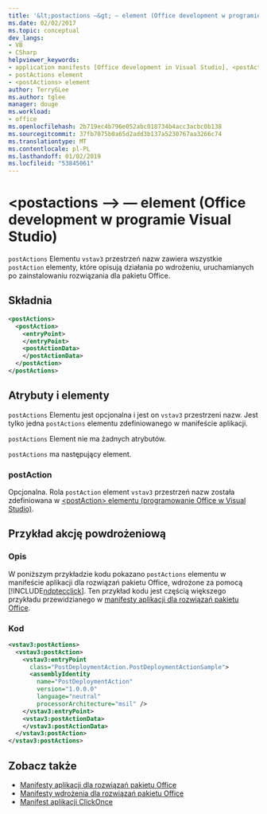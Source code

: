 ```yaml
---
title: '&lt;postactions —&gt; — element (Office development w programie Visual Studio)'
ms.date: 02/02/2017
ms.topic: conceptual
dev_langs:
- VB
- CSharp
helpviewer_keywords:
- application manifests [Office development in Visual Studio], <postActions> element
- postActions element
- <postActions> element
author: TerryGLee
ms.author: tglee
manager: douge
ms.workload:
- office
ms.openlocfilehash: 2b719ec4b796e052abc018734b4acc3acbc0b138
ms.sourcegitcommit: 37fb7075b0a65d2add3b137a5230767aa3266c74
ms.translationtype: MT
ms.contentlocale: pl-PL
ms.lasthandoff: 01/02/2019
ms.locfileid: "53845061"
---
```

# <a name="ltpostactionsgt-element-office-development-in-visual-studio"></a>&lt;postactions —&gt; — element (Office development w programie Visual Studio)
  `postActions` Elementu `vstav3` przestrzeń nazw zawiera wszystkie `postAction` elementy, które opisują działania po wdrożeniu, uruchamianych po zainstalowaniu rozwiązania dla pakietu Office.

## <a name="syntax"></a>Składnia

```xml
<postActions>
  <postAction>
    <entryPoint>
    </entryPoint>
    <postActionData>
    </postActionData>
  </postAction>
</postActions>
```

## <a name="elements-and-attributes"></a>Atrybuty i elementy
 `postActions` Elementu jest opcjonalna i jest on `vstav3` przestrzeni nazw. Jest tylko jedna `postActions` elementu zdefiniowanego w manifeście aplikacji.

 `postActions` Element nie ma żadnych atrybutów.

 `postActions` ma następujący element.

### <a name="postaction"></a>postAction
 Opcjonalna. Rola `postAction` element `vstav3` przestrzeń nazw została zdefiniowana w [ &#60;postAction&#62; elementu &#40;programowanie Office w Visual Studio&#41;](../vsto/postaction-element-office-development-in-visual-studio.md).

## <a name="post-deployment-action-example"></a>Przykład akcję powdrożeniową

### <a name="description"></a>Opis
 W poniższym przykładzie kodu pokazano `postActions` elementu w manifeście aplikacji dla rozwiązań pakietu Office, wdrożone za pomocą [!INCLUDE[ndptecclick](../vsto/includes/ndptecclick-md.md)]. Ten przykład kodu jest częścią większego przykładu przewidzianego w [manifesty aplikacji dla rozwiązań pakietu Office](../vsto/application-manifests-for-office-solutions.md).

### <a name="code"></a>Kod

```xml
<vstav3:postActions>
  <vstav3:postAction>
    <vstav3:entryPoint
      class="PostDeploymentAction.PostDeploymentActionSample">
      <assemblyIdentity
        name="PostDeploymentAction"
        version="1.0.0.0"
        language="neutral"
        processorArchitecture="msil" />
    </vstav3:entryPoint>
    <vstav3:postActionData>
    </vstav3:postActionData>
  </vstav3:postAction>
</vstav3:postActions>
```

## <a name="see-also"></a>Zobacz także

- [Manifesty aplikacji dla rozwiązań pakietu Office](../vsto/application-manifests-for-office-solutions.md)
- [Manifesty wdrożenia dla rozwiązań pakietu Office](../vsto/deployment-manifests-for-office-solutions.md)
- [Manifest aplikacji ClickOnce](../deployment/clickonce-application-manifest.md)
